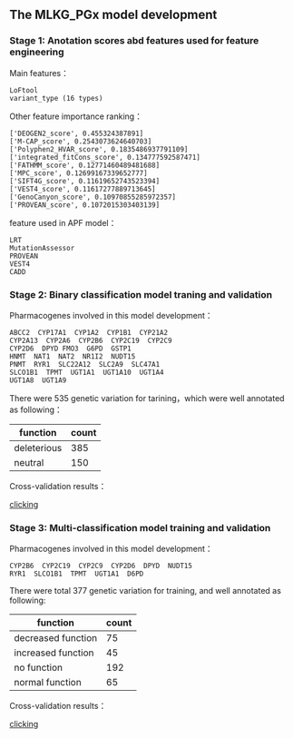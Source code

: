 ## The MLKG_PGx model development

### Stage 1: Anotation scores abd features used for feature engineering

Main features：

```
LoFtool
variant_type (16 types)
```

Other feature importance ranking：

```
['DEOGEN2_score', 0.455324387891]
['M-CAP_score', 0.2543073624640703]
['Polyphen2_HVAR_score', 0.1835486937791109]
['integrated_fitCons_score', 0.134777592587471]
['FATHMM_score', 0.12771460489481688]
['MPC_score', 0.12699167339652777]
['SIFT4G_score', 0.11619652743523394]
['VEST4_score', 0.11617277889713645]
['GenoCanyon_score', 0.10970855285972357]
['PROVEAN_score', 0.1072015303403139]
```

feature used in APF model：

```
LRT
MutationAssessor
PROVEAN
VEST4
CADD
```

### Stage 2: Binary classification model traning and validation


Pharmacogenes involved in this model development：

```
ABCC2  CYP17A1  CYP1A2  CYP1B1  CYP21A2
CYP2A13  CYP2A6  CYP2B6  CYP2C19  CYP2C9  
CYP2D6  DPYD FMO3  G6PD  GSTP1  
HNMT  NAT1  NAT2  NR1I2  NUDT15
PNMT  RYR1  SLC22A12  SLC2A9  SLC47A1
SLCO1B1  TPMT  UGT1A1  UGT1A10  UGT1A4
UGT1A8  UGT1A9
```

There were 535 genetic variation for tarining，which were well annotated as following：

| function  | count  |
|---|---|
| deleterious | 385 |
| neutral | 150 |

Cross-validation results：

[clicking](https://docs.google.com/spreadsheets/d/1OjNUSJCpq-zSgRpkbbU8y7dn0QOxd4ga96unZVNt00M/edit#gid=0)


### Stage 3: Multi-classification model training and validation


Pharmacogenes involved in this model development：

```
CYP2B6  CYP2C19  CYP2C9  CYP2D6  DPYD  NUDT15
RYR1  SLCO1B1  TPMT  UGT1A1  D6PD
```

There were total 377 genetic variation for training, and well annotated as following:

| function | count |
|---|---|
| decreased function | 75 |
| increased function | 45 |
| no function | 192 |
| normal function | 65 |

Cross-validation results：

[clicking](https://docs.google.com/spreadsheets/d/1OjNUSJCpq-zSgRpkbbU8y7dn0QOxd4ga96unZVNt00M/edit#gid=917227294)
